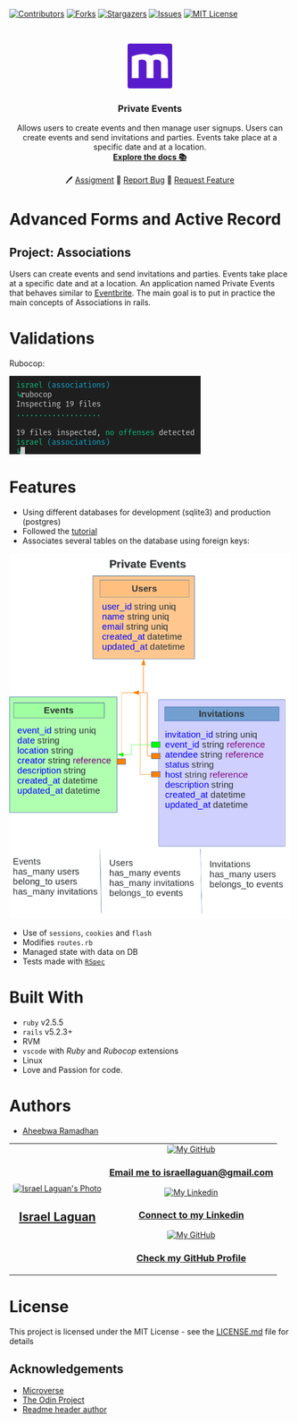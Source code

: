 
[![Contributors][contributors-shield]][contributors-url]
[![Forks][forks-shield]][forks-url]
[![Stargazers][stars-shield]][stars-url]
[![Issues][issues-shield]][issues-url]
[![MIT License][license-shield]][license-url]

<br />
<p align="center">
  <a href="https://www.microverse.org/">
    <img src="doc/microverse.png" alt="Logo" width="80" height="80">
  </a>

  <h3 align="center">
	 Private Events
  </h3>

  <p align="center">
    Allows users to create events and then manage user signups. Users can create events and send invitations and parties. Events take place at a specific date and at a location.
    <br />
    <a href="https://github.com/Israel-Laguan/Private-Events/blob/master/README.md"><strong>Explore the docs 📚</strong></a>
    <br />
    <br />
	  🖊️
    <a href="https://www.theodinproject.com/courses/ruby-on-rails/lessons/associations#your-task">Assigment</a>
    🐛
    <a href="https://github.com/Israel-Laguan/Private-Events/issues">Report Bug</a>
    🙏
    <a href="https://github.com/Israel-Laguan/Private-Events/issues">Request Feature</a>
  </p>
</p>

# Advanced Forms and Active Record
## Project: Associations
Users can create events and send invitations and parties. Events take place at a specific date and at a location. An application named Private Events that behaves similar to [Eventbrite](https://www.eventbrite.com/). The main goal is to put in practice the main concepts of Associations in rails.

# Validations

Rubocop: 

![rubocop-validation](doc/rubocop.png)

# Features

* Using different databases for development (sqlite3) and production (postgres)
* Followed the [tutorial](https://www.learnenough.com/ruby-on-rails-4th-edition-tutorial/user_microposts) 
* Associates several tables on the database using foreign keys:

![models](doc/models.png)

* Use of `sessions`, `cookies` and `flash`
* Modifies `routes.rb`
* Managed state with data on DB
* Tests made with [`RSpec`](https://relishapp.com/rspec/)

# Built With

* `ruby` v2.5.5
* `rails` v5.2.3+
* RVM
* `vscode` with _Ruby_ and _Rubocop_ extensions
* Linux
* Love and Passion for code.

# Authors

* [Aheebwa Ramadhan](https://github.com/raheebwa)
<table style="width:100%">
  <tr>
    <td>
        <div align="center">
            <a href="./docs/img/photo.png" target="_blank" rel="author">
                <img src="https://avatars2.githubusercontent.com/u/36519478?s=460&v=4" style="border-radius: 10%; min-width: 100px;" alt="Israel Laguan's Photo" width="200px">
            </a>
            <h2>
                <a href="https://israel-laguan.github.io/" target="_blank" rel="author">
                    Israel Laguan
                </a>
            </h2>
        </div>
    </td>
    <td>
        <div align="center">
            <a href="mailto:israellaguan@gmail.com" target="_blank" rel="author">
                <img src="https://img.icons8.com/color/48/000000/message-squared.png" style="border-radius: 10%" alt="My GitHub" height="45px">
                <h3>
                    Email me to 
                    <a href="mailto:israellaguan@gmail.com">
                        israellaguan@gmail.com
                    </a>
                </h3>
            </a>
            <a href="https://www.linkedin.com/in/israellaguan/" target="_blank" rel="author">
                <img src="https://img.icons8.com/color/48/000000/linkedin.png" alt="My Linkedin" height="45px">
                <h3>
                    Connect to my Linkedin
                </h3>
            </a>
            <a href="https://github.com/Israel-Laguan" target="_blank" rel="author">
                <img src="https://img.icons8.com/color/48/000000/github--v1.png" 
			style="border-radius: 10%" alt="My GitHub" height="45px"
		>
                <h3>
                    Check my GitHub Profile
                </h3>
            </a>
        </div>
    </td>
  </tr>
</table>

# License

This project is licensed under the MIT License - see the [LICENSE.md](LICENSE.md) file for details 

<!-- ACKNOWLEDGEMENTS -->
## Acknowledgements
* [Microverse](https://www.microverse.org/)
* [The Odin Project](https://www.theodinproject.com/)
* [Readme header author](https://github.com/collinsugwu/Microverse201-Enumerable-Methods)


<!-- MARKDOWN LINKS & IMAGES -->
<!-- https://www.markdownguide.org/basic-syntax/#reference-style-links -->
[contributors-shield]: https://img.shields.io/github/contributors/Israel-Laguan/Private-Events.svg?style=flat-square
[contributors-url]: https://github.com/Israel-Laguan/Private-Events/graphs/contributors
[forks-shield]: https://img.shields.io/github/forks/Israel-Laguan/Private-Events
[forks-url]: https://github.com/Israel-Laguan/Private-Events/network/members
[stars-shield]: https://img.shields.io/github/stars/Israel-Laguan/Private-Events
[stars-url]: https://github.com/Israel-Laguan/Private-Events/stargazers
[issues-shield]: https://img.shields.io/github/issues/Israel-Laguan/Private-Events
[issues-url]: https://github.com/Israel-Laguan/Private-Events/issues
[license-shield]: https://img.shields.io/github/license/Israel-Laguan/Private-Events
[license-url]: https://github.com/Israel-Laguan/Private-Events/blob/master/LICENSE.txt
